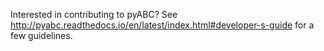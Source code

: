 Interested in contributing to pyABC? See http://pyabc.readthedocs.io/en/latest/index.html#developer-s-guide for a few guidelines.
